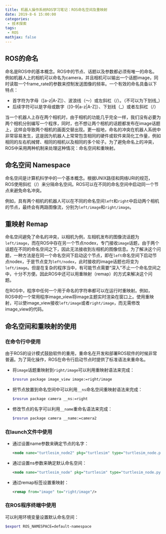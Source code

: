 ```yaml
---
title: 机器人操作系统ROS学习笔记：ROS命名空间及重映射
date: 2019-8-6 15:00:00
categories:
 - 技术探索
tags: 
 - ROS
mathjax: false
---
```


## ROS的命名

命名是ROS中的基本概念。ROS中的节点、话题以及参数都必须有唯一的命名。例如机器人上的相机可以命名为camera，并且相机可以输出一个话题image，同时读取一个frame_rate的参数来控制发送图像的频率。一个有效的命名具备以下特点：

- 首字符为字母（[a-z|A-Z]）、波浪线（～）或左斜杠（/）。（不可以为下划线_）
- 后续字符可以是字母或数字（[0-9|a-z|A-Z]）、下划线（_）或者左斜杠（/）

当一个机器人上存在两个相机时，由于相机的功能几乎完全一样，我们没有必要为两个相机分别编写一个程序，同时，也不想让两个相机的话题都发布在image话题上，这样会导致两个相机的画面交替出现。更一般地，命名的冲突在机器人系统中非常容易发生，这是因为机器人上常常包含相同的硬件或软件来简化工作量，例如相同的左右机械臂、相同的相机以及相同的多个轮子。为了避免命名上的冲突，ROS中采用两种机制来处理这种情况：命名空间和重映射。

## 命名空间 Namespace

命名空间是计算机科学中的一个基本概念。根据UNIX路径和网络URI的规范，ROS使用斜杠（/）来分隔命名空间。ROS可以在不同的命名空间中启动同一个节点来避免命名冲突。

例如，具有两个相机的机器人可以在不同的命名空间`left`和`right`中启动两个相机的节点，最终会有两路图像流，分别为`left/image`和`right/image`。

## 重映射 Remap

命名空间避免了命名的冲突，以相机为例，左相机发布的图像流话题为`left/image`，而在ROS中存在另一个节点nodex，专门接收`image`话题，由于两个话题在不同的命名空间之下，因此无法接收到左相机的图像信息。为了解决这个问题，一种方法是在同一个命名空间下启动这个节点，即在`left`命名空间下启动节点nodex，于是节点变为`left/nodex`，此时接收的image话题也将变为`left/image`。但是在复杂的程序当中，有可能节点需要“深入”不止一个命名空间之中，十分不方便。因此ROS中还可以用重映射（remap）的方式来解决这个问题。

在ROS中，程序中任何一个用于命名的字符串都可以在运行时重映射。例如，ROS中的一个常用程序image_view将image主题实时渲染在窗口上。使用重映射，可以使image_view接收`left/image`或者`right/image`，而无需修改image_view的代码。

## 命名空间和重映射的使用

### 在命令行中使用

由于ROS的设计模式鼓励软件的重用，重命名在开发和部署ROS软件的时候非常普遍。为了简化操作，ROS在命令行启动节点时提供了标准语法来重命名。

- 将`image`话题重映射到`right/image`可以利用重映射语法来完成：
  
    ```bash
    $rosrun package image_view image:=right/image
    ```

- 把节点放置到命名空间中可以利用`__ns`命名空间重映射语法来完成：

    ```bash
    $rosrun package camera __ns:=right
    ```

- 修改节点的名字可以利用`__name`重命名语法来完成：

    ```bash
    $rosrun package camera __name:=camera2
    ```

### 在launch文件中使用

- 通过设置name参数来确定节点的名字：

    ```xml
    <node name="turtlesim_node2" pkg="turtlesim" type="turtlesim_node.py"/>
    ```

- 通过设置ns参数来确定默认命名空间：

    ```xml
    <node name="turtlesim_node" pkg="turtlesim" type="turtlesim_node.py" ns="sim1" />
    ```

- 通过remap标签设置重映射：

    ```xml
    <remap from="image" to="right/image"/>
    ```

### 在ROS程序终端中使用

可以利用环境变量设置默认命名空间：

```bash
$export ROS_NAMESPACE=default-namespace
```
